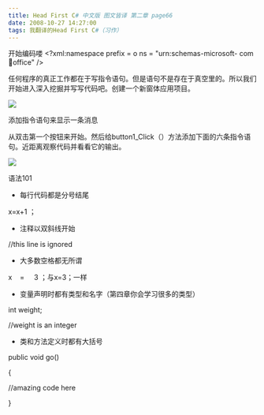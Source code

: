 ```yaml
---
title: Head First C# 中文版 图文皆译 第二章 page66
date: 2008-10-27 14:27:00
tags: 我翻译的Head First C#（习作）
---
```

开始编码喽  <?xml:namespace prefix = o ns = "urn:schemas-microsoft-
com:office:office" />

任何程序的真正工作都在于写指令语句。但是语句不是存在于真空里的。所以我们开始进入深入挖掘并写写代码吧。创建一个新窗体应用项目。

![](https://p-blog.csdn.net/images/p_blog_csdn_net/cuipengfei1/EntryImages/20081027/%E6%88%AA%E5%9B%BE04.jpg)

添加指令语句来显示一条消息

从双击第一个按钮来开始。然后给button1_Click（）方法添加下面的六条指令语句。近距离观察代码并看看它的输出。

![](https://p-blog.csdn.net/images/p_blog_csdn_net/cuipengfei1/EntryImages/20081027/%E6%88%AA%E5%9B%BE05.jpg)

语法101

*  每行代码都是分号结尾 

x=x+1  ；

*  注释以双斜线开始 

//this line is ignored

*  大多数空格都无所谓 

x    =     3  ；与x=3；一样

*  变量声明时都有类型和名字（第四章你会学习很多的类型） 

int weight;

//weight is an integer

*  类和方法定义时都有大括号 

public void go()

{

//amazing code here

}



